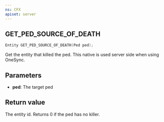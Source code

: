 ```yaml
---
ns: CFX
apiset: server
---
```

## GET_PED_SOURCE_OF_DEATH

```c
Entity GET_PED_SOURCE_OF_DEATH(Ped ped);
```

Get the entity that killed the ped. This native is used server side when using OneSync.

## Parameters
* **ped**: The target ped

## Return value
The entity id. Returns 0 if the ped has no killer.
